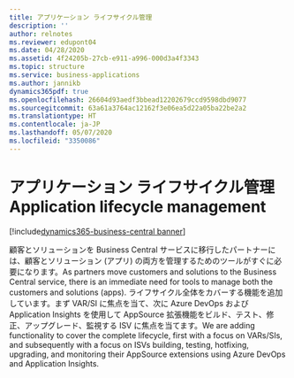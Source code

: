```yaml
---
title: アプリケーション ライフサイクル管理
description: ''
author: relnotes
ms.reviewer: edupont04
ms.date: 04/28/2020
ms.assetid: 4f24205b-27cb-e911-a996-000d3a4f3343
ms.topic: structure
ms.service: business-applications
ms.author: jannikb
dynamics365pdf: true
ms.openlocfilehash: 26604d93aedf3bbead12202679ccd9598dbd9077
ms.sourcegitcommit: 63a61a3764ac12162f3e06ea5d22a05ba22be2a2
ms.translationtype: HT
ms.contentlocale: ja-JP
ms.lasthandoff: 05/07/2020
ms.locfileid: "3350086"
---
```

# <a name="application-lifecycle-management"></a><span data-ttu-id="61abc-102">アプリケーション ライフサイクル管理</span><span class="sxs-lookup"><span data-stu-id="61abc-102">Application lifecycle management</span></span>

[!include[dynamics365-business-central banner](../includes/dynamics365-business-central.md)]

<!--structure start-->
<span data-ttu-id="61abc-103">顧客とソリューションを Business Central サービスに移行したパートナーには、顧客とソリューション (アプリ) の両方を管理するためのツールがすぐに必要になります。</span><span class="sxs-lookup"><span data-stu-id="61abc-103">As partners move customers and solutions to the Business Central service, there is an immediate need for tools to manage both the customers and solutions (apps).</span></span> <span data-ttu-id="61abc-104">ライフサイクル全体をカバーする機能を追加しています。まず VAR/SI に焦点を当て、次に Azure DevOps および Application Insights を使用して AppSource 拡張機能をビルド、テスト、修正、アップグレード、監視する ISV に焦点を当てます。</span><span class="sxs-lookup"><span data-stu-id="61abc-104">We are adding functionality to cover the complete lifecycle, first with a focus on VARs/SIs, and subsequently with a focus on ISVs building, testing, hotfixing, upgrading, and monitoring their AppSource extensions using Azure DevOps and Application Insights.</span></span>
<!--structure end-->



